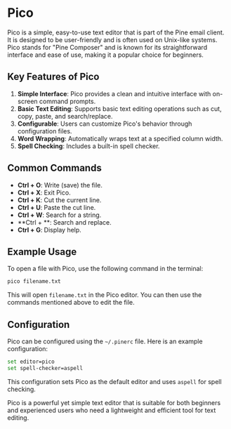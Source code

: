 # Pico

Pico is a simple, easy-to-use text editor that is part of the Pine email client. It is designed to be user-friendly and is often used on Unix-like systems. Pico stands for "Pine Composer" and is known for its straightforward interface and ease of use, making it a popular choice for beginners.

## Key Features of Pico

1. **Simple Interface**: Pico provides a clean and intuitive interface with on-screen command prompts.
2. **Basic Text Editing**: Supports basic text editing operations such as cut, copy, paste, and search/replace.
3. **Configurable**: Users can customize Pico's behavior through configuration files.
4. **Word Wrapping**: Automatically wraps text at a specified column width.
5. **Spell Checking**: Includes a built-in spell checker.

## Common Commands

- **Ctrl + O**: Write (save) the file.
- **Ctrl + X**: Exit Pico.
- **Ctrl + K**: Cut the current line.
- **Ctrl + U**: Paste the cut line.
- **Ctrl + W**: Search for a string.
- **Ctrl + \**: Search and replace.
- **Ctrl + G**: Display help.

## Example Usage

To open a file with Pico, use the following command in the terminal:

```sh
pico filename.txt
```

This will open `filename.txt` in the Pico editor. You can then use the commands mentioned above to edit the file.

## Configuration

Pico can be configured using the `~/.pinerc` file. Here is an example configuration:

```sh
set editor=pico
set spell-checker=aspell
```

This configuration sets Pico as the default editor and uses `aspell` for spell checking.

Pico is a powerful yet simple text editor that is suitable for both beginners and experienced users who need a lightweight and efficient tool for text editing.